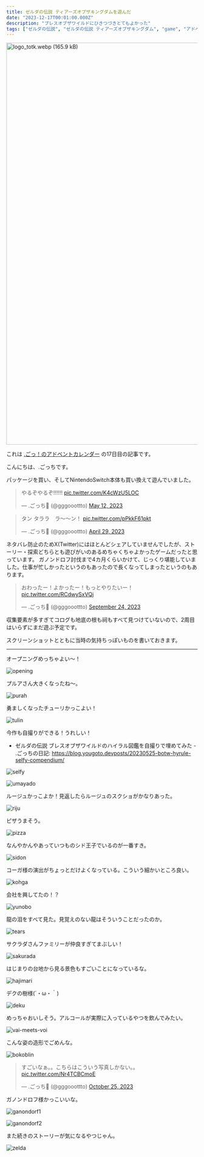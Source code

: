 ```yaml
---
title: ゼルダの伝説 ティアーズオブザキングダムを遊んだ
date: "2023-12-17T00:01:00.000Z"
description: "ブレスオブザワイルドにひきつづきとてもよかった"
tags: ["ゼルダの伝説", "ゼルダの伝説 ティアーズオブザキングダム", "game", "アドベントカレンダー"]
---
```


<img width="1060" alt="logo_totk.webp (165.9 kB)" src="/assets/images/posts/20231217-tears-of-the-kingdom/logo_totk.webp">

これは [.ごっ！のアドベントカレンダー](https://adventar.org/calendars/9122) の17日目の記事です。

こんにちは、.ごっちです。

パッケージを買い、そしてNintendoSwitch本体も買い換えて遊んでいました。

<blockquote class="twitter-tweet"><p lang="ja" dir="ltr">やるぞやるぞ!!!!!! <a href="https://t.co/K4cWzU5LOC">pic.twitter.com/K4cWzU5LOC</a></p>&mdash; .ごっち📝 (@gggooottto) <a href="https://twitter.com/gggooottto/status/1656948961473867777?ref_src=twsrc%5Etfw">May 12, 2023</a></blockquote>

<blockquote class="twitter-tweet"><p lang="ja" dir="ltr">タン タララ　ラ～～ン！ <a href="https://t.co/pPkkF61pkt">pic.twitter.com/pPkkF61pkt</a></p>&mdash; .ごっち📝 (@gggooottto) <a href="https://twitter.com/gggooottto/status/1652123989551239168?ref_src=twsrc%5Etfw">April 29, 2023</a></blockquote>

ネタバレ防止のためX(Twitter)にはほとんどシェアしていませんでしたが、ストーリー・探索どちらとも遊びがいのあるめちゃくちゃよかったゲームだったと思っています。
ガノンドロフ討伐まで4カ月くらいかけて、じっくり堪能していました。仕事が忙しかったというのもあったので長くなってしまったというのもあります。

<blockquote class="twitter-tweet"><p lang="ja" dir="ltr">おわったー！よかったー！もっとやりたいー！ <a href="https://t.co/RCdwySxVQj">pic.twitter.com/RCdwySxVQj</a></p>&mdash; .ごっち📝 (@gggooottto) <a href="https://twitter.com/gggooottto/status/1705974810331992206?ref_src=twsrc%5Etfw">September 24, 2023</a></blockquote>

収集要素が多すぎてコログも地底の根も祠もすべて見つけていないので、2周目はいらずにまだ遊ぶ予定です。

スクリーンショットとともに当時の気持ちっぽいものを書いておきます。

---

オープニングめっちゃよい～！

![opening](/assets/images/posts/20231217-tears-of-the-kingdom/opening.jpg)

プルアさん大きくなったね～。

![purah](/assets/images/posts/20231217-tears-of-the-kingdom/purah.jpg)

勇ましくなったチューリかっこよい！

![tulin](/assets/images/posts/20231217-tears-of-the-kingdom/tulin.jpg)

今作も自撮りができる！うれしい！

- ゼルダの伝説 ブレスオブザワイルドのハイラル図鑑を自撮りで埋めてみた - .ごっちの日記: https://blog.yougoto.devposts/20230525-botw-hyrule-selfy-compendium/

![selfy](/assets/images/posts/20231217-tears-of-the-kingdom/selfy.jpg)

![umayado](/assets/images/posts/20231217-tears-of-the-kingdom/umayado.jpg)

ルージュかっこよか！見返したらルージュのスクショがかなりあった。

![riju](/assets/images/posts/20231217-tears-of-the-kingdom/riju.jpg)

ピザうまそう。

![pizza](/assets/images/posts/20231217-tears-of-the-kingdom/pizza.jpg)

なんやかんやあっていつものシド王子でいるのが一番すき。

![sidon](/assets/images/posts/20231217-tears-of-the-kingdom/sidon.jpg)

コーガ様の演出がちょっとだけよくなっている。こういう細かいところ良い。

![kohga](/assets/images/posts/20231217-tears-of-the-kingdom/kohga.jpg)

会社を興してたの！？

![yunobo](/assets/images/posts/20231217-tears-of-the-kingdom/yunobo.jpg)

龍の泪をすべて見た。見覚えのない龍はそういうことだったのか。

![tears](/assets/images/posts/20231217-tears-of-the-kingdom/tears.jpg)

サクラダさんファミリーが仲良すぎてまぶしい！

![sakurada](/assets/images/posts/20231217-tears-of-the-kingdom/sakurada.jpg)

はじまりの台地から見る景色もすごいことになっているな。

![hajimari](/assets/images/posts/20231217-tears-of-the-kingdom/hajimari.jpg)

デクの樹様(´・ω・｀)

![deku](/assets/images/posts/20231217-tears-of-the-kingdom/deku.jpg)

めっちゃおいしそう。アルコールが実際に入っているやつを飲んでみたい。

![vai-meets-voi](/assets/images/posts/20231217-tears-of-the-kingdom/vai-meets-voi.jpg)

こんな姿の造形でごめんな。

![bokoblin](/assets/images/posts/20231217-tears-of-the-kingdom/bokoblin.jpg)

<blockquote class="twitter-tweet" data-conversation="none"><p lang="ja" dir="ltr">すごいなぁ。。こちらはこういう写真しかない。。 <a href="https://t.co/Nr4TCBCmoE">pic.twitter.com/Nr4TCBCmoE</a></p>&mdash; .ごっち📝 (@gggooottto) <a href="https://twitter.com/gggooottto/status/1717010638499950645?ref_src=twsrc%5Etfw">October 25, 2023</a></blockquote>

ガノンドロフ様かっこいいな。

![ganondorf1](/assets/images/posts/20231217-tears-of-the-kingdom/ganondorf1.jpg)

![ganondorf2](/assets/images/posts/20231217-tears-of-the-kingdom/ganondorf2.jpg)

また続きのストーリーが気になるやつじゃん。

![zelda](/assets/images/posts/20231217-tears-of-the-kingdom/zelda.jpg)
